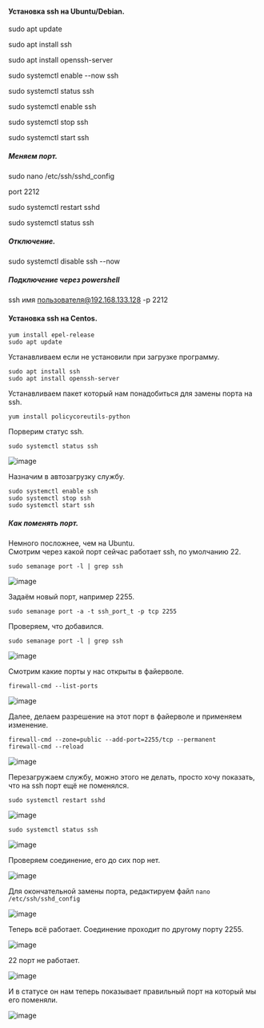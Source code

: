 #### Установка ssh на Ubuntu/Debian.

sudo apt update 

sudo apt install ssh

sudo apt install openssh-server

sudo systemctl enable --now ssh

sudo systemctl status ssh

sudo systemctl enable ssh

sudo systemctl stop ssh

sudo systemctl start ssh

##### Меняем порт.

sudo nano /etc/ssh/sshd_config

port 2212

sudo systemctl restart sshd

sudo systemctl status ssh


##### Отключение.

sudo systemctl disable ssh --now

##### Подключение через powershell
ssh имя пользователя@192.168.133.128 -p 2212

#### Установка ssh на Centos.

```
yum install epel-release
sudo apt update
```

Устанавливаем если не установили при загрузке программу.<br>
```
sudo apt install ssh
sudo apt install openssh-server
```

Устанавливаем пакет который нам понадобиться для замены порта на ssh.<br>
```
yum install policycoreutils-python
```
Порверим статус ssh.<br>
```
sudo systemctl status ssh
```

![image](https://github.com/tvgVita69/Linux_begin/assets/98489171/af7833c7-e519-4753-82e9-7c87c1c7f558)

Назначим в автозагрузку службу.<br>
```
sudo systemctl enable ssh
sudo systemctl stop ssh
sudo systemctl start ssh
```

##### Как поменять порт.

Немного посложнее, чем на Ubuntu.<br>
Смотрим через какой порт сейчас работает ssh, по умолчанию 22.<br>
```
sudo semanage port -l | grep ssh
```

![image](https://github.com/tvgVita69/Linux_begin/assets/98489171/0c7e9c1e-4273-4aeb-8137-816871efeb12)

Задаём новый порт, например 2255. <br>
```
sudo semanage port -a -t ssh_port_t -p tcp 2255
```

Проверяем, что добавился.<br>
```
sudo semanage port -l | grep ssh
```

![image](https://github.com/tvgVita69/Linux_begin/assets/98489171/7fcbf9ee-d3f5-4cc2-9286-43fa8f565018)

Смотрим какие порты у нас открыты в файерволе.<br>
```
firewall-cmd --list-ports
```

![image](https://github.com/tvgVita69/Linux_begin/assets/98489171/43958ecf-0e17-4084-aeb9-610c95dee388)

Далее, делаем разрешение на этот порт в файерволе и применяем изменение. <br>
```
firewall-cmd --zone=public --add-port=2255/tcp --permanent
firewall-cmd --reload
```

![image](https://github.com/tvgVita69/Linux_begin/assets/98489171/ce03d1a9-4fce-4e8a-b1c2-f407cd0c6024)

Перезагружаем службу, можно этого не делать, просто хочу показать, что на ssh порт ещё не поменялся.<br>
```
sudo systemctl restart sshd
```

![image](https://github.com/tvgVita69/Linux_begin/assets/98489171/7672d63d-7516-42d8-b570-e5ab80653ae7)

```
sudo systemctl status ssh
```

![image](https://github.com/tvgVita69/Linux_begin/assets/98489171/6f4c6393-e37c-47ca-b019-077c38d5087d)

Проверяем соединение, его до сих пор нет.<br>

![image](https://github.com/tvgVita69/Linux_begin/assets/98489171/31b41b87-4287-4ce5-b66e-32bb6424a502)

Для окончательной замены порта, редактируем файл ``nano /etc/ssh/sshd_config``

![image](https://github.com/tvgVita69/Linux_begin/assets/98489171/cfaf1c7e-2202-4550-a5b3-b5be70085ff3)

Теперь всё работает. Соединение проходит по другому порту 2255.

![image](https://github.com/tvgVita69/Linux_begin/assets/98489171/73c2123a-aed4-4de0-8e4b-c99b266ddd06)

22 порт не работает.

![image](https://github.com/tvgVita69/Linux_begin/assets/98489171/7969e5c2-274b-44d5-9fde-145459b04d34)

И в статусе он нам теперь показывает правильный порт на который мы его поменяли.<br>

![image](https://github.com/tvgVita69/Linux_begin/assets/98489171/a0334310-8c9e-47ea-be05-e905d633218b)







